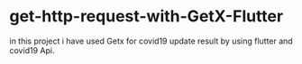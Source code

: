 # get-http-request-with-GetX-Flutter
in this project i have used Getx for covid19 update result by using flutter and covid19 Api.
